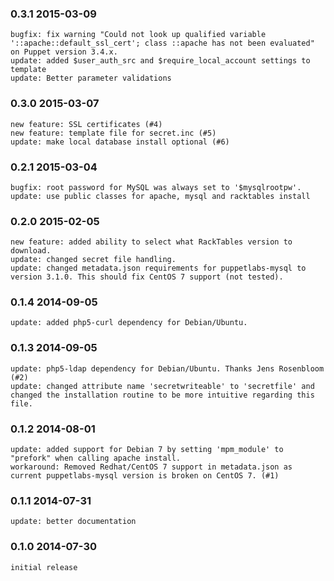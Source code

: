 ### 0.3.1 2015-03-09
    bugfix: fix warning "Could not look up qualified variable '::apache::default_ssl_cert'; class ::apache has not been evaluated" on Puppet version 3.4.x.
    update: added $user_auth_src and $require_local_account settings to template
    update: Better parameter validations

### 0.3.0 2015-03-07
    new feature: SSL certificates (#4)
    new feature: template file for secret.inc (#5)
    update: make local database install optional (#6)

### 0.2.1 2015-03-04
    bugfix: root password for MySQL was always set to '$mysqlrootpw'.
    update: use public classes for apache, mysql and racktables install

### 0.2.0 2015-02-05
    new feature: added ability to select what RackTables version to download.
    update: changed secret file handling.
    update: changed metadata.json requirements for puppetlabs-mysql to version 3.1.0. This should fix CentOS 7 support (not tested).

### 0.1.4 2014-09-05
    update: added php5-curl dependency for Debian/Ubuntu.

### 0.1.3 2014-09-05
    update: php5-ldap dependency for Debian/Ubuntu. Thanks Jens Rosenbloom (#2)
    update: changed attribute name 'secretwriteable' to 'secretfile' and changed the installation routine to be more intuitive regarding this file.

### 0.1.2 2014-08-01
    update: added support for Debian 7 by setting 'mpm_module' to "prefork" when calling apache install.
    workaround: Removed Redhat/CentOS 7 support in metadata.json as current puppetlabs-mysql version is broken on CentOS 7. (#1)

### 0.1.1 2014-07-31
    update: better documentation

### 0.1.0 2014-07-30
    initial release
